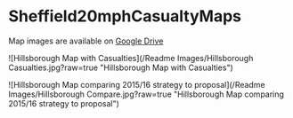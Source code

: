 # Sheffield20mphCasualtyMaps

Map images are available on [Google Drive](https://drive.google.com/drive/folders/1Di1hWrXOReqpEkkHQOmuShrTe1A37ikZ?usp=sharing)

![Hillsborough Map with Casualties](/Readme Images/Hillsborough Casualties.jpg?raw=true "Hillsborough Map with Casualties")

![Hillsborough Map comparing 2015/16 strategy to proposal](/Readme Images/Hillsborough Compare.jpg?raw=true "Hillsborough Map comparing 2015/16 strategy to proposal")
